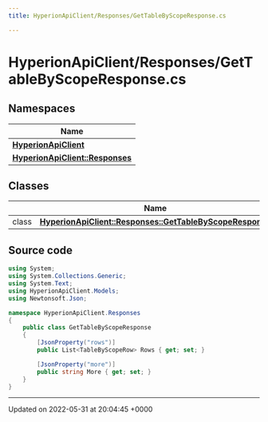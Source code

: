 ```yaml
---
title: HyperionApiClient/Responses/GetTableByScopeResponse.cs

---
```


# HyperionApiClient/Responses/GetTableByScopeResponse.cs



## Namespaces

| Name           |
| -------------- |
| **[HyperionApiClient](/Namespaces/namespace_hyperion_api_client.md)**  |
| **[HyperionApiClient::Responses](/Namespaces/namespace_hyperion_api_client_1_1_responses.md)**  |

## Classes

|                | Name           |
| -------------- | -------------- |
| class | **[HyperionApiClient::Responses::GetTableByScopeResponse](/Classes/class_hyperion_api_client_1_1_responses_1_1_get_table_by_scope_response.md)**  |




## Source code

```csharp
using System;
using System.Collections.Generic;
using System.Text;
using HyperionApiClient.Models;
using Newtonsoft.Json;

namespace HyperionApiClient.Responses
{
    public class GetTableByScopeResponse
    {
        [JsonProperty("rows")]
        public List<TableByScopeRow> Rows { get; set; }

        [JsonProperty("more")]
        public string More { get; set; }
    }
}
```


-------------------------------

Updated on 2022-05-31 at 20:04:45 +0000

